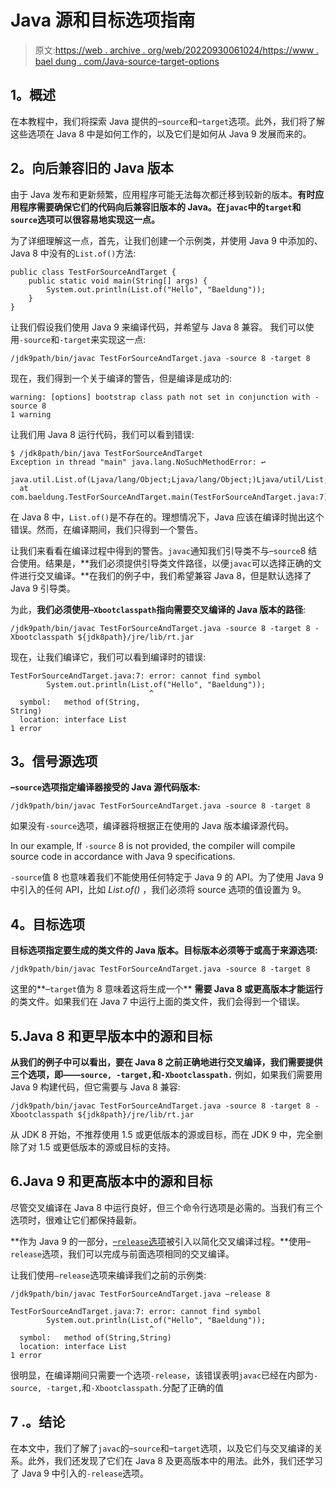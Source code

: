 # Java 源和目标选项指南

> 原文:[https://web . archive . org/web/20220930061024/https://www . bael dung . com/Java-source-target-options](https://web.archive.org/web/20220930061024/https://www.baeldung.com/java-source-target-options)

## **1。概述**

在本教程中，我们将探索 Java 提供的–`source`和–`target`选项。此外，我们将了解这些选项在 Java 8 中是如何工作的，以及它们是如何从 Java 9 发展而来的。

## **2。向后兼容旧的 Java 版本**

由于 Java 发布和更新频繁，应用程序可能无法每次都迁移到较新的版本。**有时应用程序需要确保它们的代码向后兼容旧版本的 Java。在`javac`中的`target`和`source`选项可以很容易地实现这一点。**

为了详细理解这一点，首先，让我们创建一个示例类，并使用 Java 9 中添加的、Java 8 中没有的`List.of()`方法:

```
public class TestForSourceAndTarget {
    public static void main(String[] args) {
        System.out.println(List.of("Hello", "Baeldung"));
    }
}
```

让我们假设我们使用 Java 9 来编译代码，并希望与 Java 8 兼容。
我们可以使用`-source`和`-target`来实现这一点:

```
/jdk9path/bin/javac TestForSourceAndTarget.java -source 8 -target 8
```

现在，我们得到一个关于编译的警告，但是编译是成功的:

```
warning: [options] bootstrap class path not set in conjunction with -source 8
1 warning
```

让我们用 Java 8 运行代码，我们可以看到错误:

```
$ /jdk8path/bin/java TestForSourceAndTarget
Exception in thread "main" java.lang.NoSuchMethodError: ↩
  java.util.List.of(Ljava/lang/Object;Ljava/lang/Object;)Ljava/util/List;
  at com.baeldung.TestForSourceAndTarget.main(TestForSourceAndTarget.java:7)
```

在 Java 8 中，`List.of()`是不存在的。理想情况下，Java 应该在编译时抛出这个错误。然而，在编译期间，我们只得到一个警告。

让我们来看看在编译过程中得到的警告。`javac`通知我们引导类不与–`source`8 结合使用。结果是，**我们必须提供引导类文件路径，以便`javac`可以选择正确的文件进行交叉编译。**在我们的例子中，我们希望兼容 Java 8，但是默认选择了 Java 9 引导类。

为此，**我们必须使用–`Xbootclasspath`指向需要交叉编译的 Java 版本的路径**:

```
/jdk9path/bin/javac TestForSourceAndTarget.java -source 8 -target 8 -Xbootclasspath ${jdk8path}/jre/lib/rt.jar
```

现在，让我们编译它，我们可以看到编译时的错误:

```
TestForSourceAndTarget.java:7: error: cannot find symbol
        System.out.println(List.of("Hello", "Baeldung"));
                               ^
  symbol:   method of(String, 
String)
  location: interface List
1 error
```

## **3。信号源选项**

**–`source`选项指定编译器接受的 Java 源代码版本:**

```
/jdk9path/bin/javac TestForSourceAndTarget.java -source 8 -target 8
```

如果没有`-source`选项，编译器将根据正在使用的 Java 版本编译源代码。

In our example, If `-source` 8 is not provided, the compiler will compile source code in accordance with Java 9 specifications.

`-source`值 8 也意味着我们不能使用任何特定于 Java 9 的 API。为了使用 Java 9 中引入的任何 API，比如 *List.of()* ，我们必须将 source 选项的值设置为 9。

## **4。目标选项**

**目标选项指定要生成的类文件的 Java 版本。目标版本必须等于或高于来源选项:**

```
/jdk9path/bin/javac TestForSourceAndTarget.java -source 8 -target 8
```

这里的**–`target`值为 8 意味着这将生成一个** **需要 Java 8 或更高版本才能运行**的类文件。如果我们在 Java 7 中运行上面的类文件，我们会得到一个错误。

## 5.Java 8 和更早版本中的源和目标

**从我们的例子中可以看出，要在 Java 8 之前正确地进行交叉编译，我们需要提供三个选项，即——`source, -target,`和`-Xbootclasspath.`** 例如，如果我们需要用 Java 9 构建代码，但它需要与 Java 8 兼容:

```
/jdk9path/bin/javac TestForSourceAndTarget.java -source 8 -target 8 -Xbootclasspath ${jdk8path}/jre/lib/rt.jar
```

从 JDK 8 开始，不推荐使用 1.5 或更低版本的源或目标，而在 JDK 9 中，完全删除了对 1.5 或更低版本的源或目标的支持。

## 6.Java 9 和更高版本中的源和目标

尽管交叉编译在 Java 8 中运行良好，但三个命令行选项是必需的。当我们有三个选项时，很难让它们都保持最新。

**作为 Java 9 的一部分，[–`release`选项](/web/20220905180146/https://www.baeldung.com/java-compiler-release-option)被引入以简化交叉编译过程。**使用–`release`选项，我们可以完成与前面选项相同的交叉编译。

让我们使用`–release`选项来编译我们之前的示例类:

```
/jdk9path/bin/javac TestForSourceAndTarget.java —release 8
```

```
TestForSourceAndTarget.java:7: error: cannot find symbol
        System.out.println(List.of("Hello", "Baeldung"));
                               ^
  symbol:   method of(String,String)
  location: interface List
1 error
```

很明显，在编译期间只需要一个选项`-release`，该错误表明`javac`已经在内部为`-source, -target,`和`-Xbootclasspath.`分配了正确的值

## 7 .**。结论**

在本文中，我们了解了`javac`的–`source`和–`target`选项，以及它们与交叉编译的关系。此外，我们还发现了它们在 Java 8 及更高版本中的用法。此外，我们还学习了 Java 9 中引入的`-release`选项。